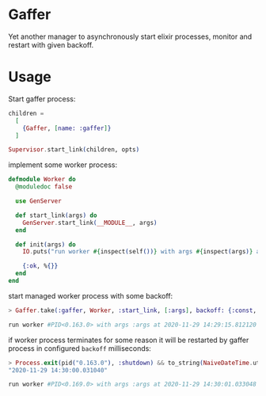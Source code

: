 # Gaffer

Yet another manager to asynchronously start elixir processes, monitor and restart with given backoff.

# Usage

Start gaffer process:

```elixir
children =
  [
    {Gaffer, [name: :gaffer]}
  ]

Supervisor.start_link(children, opts)
```

implement some worker process:

```elixir
defmodule Worker do
  @moduledoc false

  use GenServer

  def start_link(args) do
    GenServer.start_link(__MODULE__, args)
  end

  def init(args) do
    IO.puts("run worker #{inspect(self())} with args #{inspect(args)} at #{NaiveDateTime.utc_now()}")

    {:ok, %{}}
  end
end
```

start managed worker process with some backoff:

```elixir
> Gaffer.take(:gaffer, Worker, :start_link, [:args], backoff: {:const, 5000})

run worker #PID<0.163.0> with args :args at 2020-11-29 14:29:15.812120
```

if worker process terminates for some reason it will be restarted
by gaffer process in configured `backoff` milliseconds:

```elixir
> Process.exit(pid("0.163.0"), :shutdown) && to_string(NaiveDateTime.utc_now())
"2020-11-29 14:30:00.031040"

run worker #PID<0.169.0> with args :args at 2020-11-29 14:30:01.033048
```
